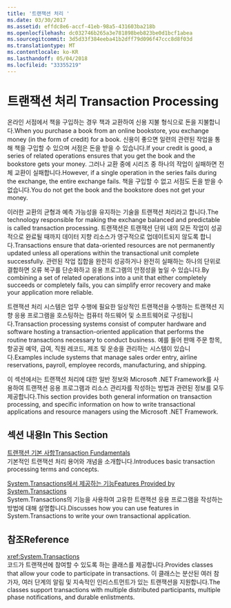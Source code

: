 ```yaml
---
title: '트랜잭션 처리 '
ms.date: 03/30/2017
ms.assetid: effdc8e6-accf-41eb-98a5-431603ba218b
ms.openlocfilehash: dc032746b265a3e781898beb823be0d1bcf1abea
ms.sourcegitcommit: 3d5d33f384eeba41b2dff79d096f47ccc8d8f03d
ms.translationtype: MT
ms.contentlocale: ko-KR
ms.lasthandoff: 05/04/2018
ms.locfileid: "33355219"
---
```

# <a name="transaction-processing"></a><span data-ttu-id="e2905-102">트랜잭션 처리 </span><span class="sxs-lookup"><span data-stu-id="e2905-102">Transaction Processing</span></span>
<span data-ttu-id="e2905-103">온라인 서점에서 책을 구입하는 경우 책과 교환하여 신용 지불 형식으로 돈을 지불합니다.</span><span class="sxs-lookup"><span data-stu-id="e2905-103">When you purchase a book from an online bookstore, you exchange money (in the form of credit) for a book.</span></span> <span data-ttu-id="e2905-104">신용이 좋으면 일련의 관련된 작업을 통해 책을 구입할 수 있으며 서점은 돈을 받을 수 있습니다.</span><span class="sxs-lookup"><span data-stu-id="e2905-104">If your credit is good, a series of related operations ensures that you get the book and the bookstore gets your money.</span></span> <span data-ttu-id="e2905-105">그러나 교환 중에 시리즈 중 하나의 작업이 실패하면 전체 교환이 실패합니다.</span><span class="sxs-lookup"><span data-stu-id="e2905-105">However, if a single operation in the series fails during the exchange, the entire exchange fails.</span></span> <span data-ttu-id="e2905-106">책을 구입할 수 없고 서점도 돈을 받을 수 없습니다.</span><span class="sxs-lookup"><span data-stu-id="e2905-106">You do not get the book and the bookstore does not get your money.</span></span>  
  
 <span data-ttu-id="e2905-107">이러한 교환의 균형과 예측 가능성을 유지하는 기술을 트랜잭션 처리라고 합니다.</span><span class="sxs-lookup"><span data-stu-id="e2905-107">The technology responsible for making the exchange balanced and predictable is called transaction processing.</span></span> <span data-ttu-id="e2905-108">트랜잭션은 트랜잭션 단위 내의 모든 작업이 성공적으로 완료될 때까지 데이터 지향 리소스가 영구적으로 업데이트되지 않도록 합니다.</span><span class="sxs-lookup"><span data-stu-id="e2905-108">Transactions ensure that data-oriented resources are not permanently updated unless all operations within the transactional unit complete successfully.</span></span> <span data-ttu-id="e2905-109">관련된 작업 집합을 완전히 성공하거나 완전히 실패하는 하나의 단위로 결합하면 오류 복구를 단순화하고 응용 프로그램의 안정성을 높일 수 있습니다.</span><span class="sxs-lookup"><span data-stu-id="e2905-109">By combining a set of related operations into a unit that either completely succeeds or completely fails, you can simplify error recovery and make your application more reliable.</span></span>  
  
 <span data-ttu-id="e2905-110">트랜잭션 처리 시스템은 업무 수행에 필요한 일상적인 트랜잭션을 수행하는 트랜잭션 지향 응용 프로그램을 호스팅하는 컴퓨터 하드웨어 및 소프트웨어로 구성됩니다.</span><span class="sxs-lookup"><span data-stu-id="e2905-110">Transaction processing systems consist of computer hardware and software hosting a transaction-oriented application that performs the routine transactions necessary to conduct business.</span></span> <span data-ttu-id="e2905-111">예를 들어 판매 주문 항목, 항공권 예약, 급여, 직원 레코드, 제조 및 운송을 관리하는 시스템이 있습니다.</span><span class="sxs-lookup"><span data-stu-id="e2905-111">Examples include systems that manage sales order entry, airline reservations, payroll, employee records, manufacturing, and shipping.</span></span>  
  
 <span data-ttu-id="e2905-112">이 섹션에서는 트랜잭션 처리에 대한 일반 정보와 Microsoft .NET Framework를 사용하여 트랜잭션 응용 프로그램과 리소스 관리자를 작성하는 방법과 관련된 정보를 모두 제공합니다.</span><span class="sxs-lookup"><span data-stu-id="e2905-112">This section provides both general information on transaction processing, and specific information on how to write transactional applications and resource managers using the Microsoft .NET Framework.</span></span>  
  
## <a name="in-this-section"></a><span data-ttu-id="e2905-113">섹션 내용</span><span class="sxs-lookup"><span data-stu-id="e2905-113">In This Section</span></span>  
 [<span data-ttu-id="e2905-114">트랜잭션 기본 사항</span><span class="sxs-lookup"><span data-stu-id="e2905-114">Transaction Fundamentals</span></span>](../../../../docs/framework/data/transactions/transaction-fundamentals.md)  
 <span data-ttu-id="e2905-115">기본적인 트랜잭션 처리 용어와 개념을 소개합니다.</span><span class="sxs-lookup"><span data-stu-id="e2905-115">Introduces basic transaction processing terms and concepts.</span></span>  
  
 [<span data-ttu-id="e2905-116">System.Transactions에서 제공하는 기능</span><span class="sxs-lookup"><span data-stu-id="e2905-116">Features Provided by System.Transactions</span></span>](../../../../docs/framework/data/transactions/features-provided-by-system-transactions.md)  
 <span data-ttu-id="e2905-117">System.Transactions의 기능을 사용하여 고유한 트랜잭션 응용 프로그램을 작성하는 방법에 대해 설명합니다.</span><span class="sxs-lookup"><span data-stu-id="e2905-117">Discusses how you can use features in System.Transactions to write your own transactional application.</span></span>  
  
## <a name="reference"></a><span data-ttu-id="e2905-118">참조</span><span class="sxs-lookup"><span data-stu-id="e2905-118">Reference</span></span>  
 <xref:System.Transactions>  
 <span data-ttu-id="e2905-119">코드가 트랜잭션에 참여할 수 있도록 하는 클래스를 제공합니다.</span><span class="sxs-lookup"><span data-stu-id="e2905-119">Provides classes that allow your code to participate in transactions.</span></span> <span data-ttu-id="e2905-120">이 클래스는 분산된 여러 참가자, 여러 단계의 알림 및 지속적인 인리스트먼트가 있는 트랜잭션을 지원합니다.</span><span class="sxs-lookup"><span data-stu-id="e2905-120">The classes support transactions with multiple distributed participants, multiple phase notifications, and durable enlistments.</span></span>
